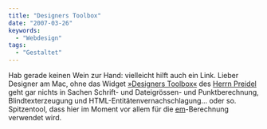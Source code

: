 ```yaml
---
title: "Designers Toolbox"
date: "2007-03-26"
keywords:
  - "Webdesign"
tags:
  - "Gestaltet"
---
```


Hab gerade keinen Wein zur Hand: vielleicht hilft auch ein Link. Lieber Designer am Mac, ohne das Widget [»Designers Toolbox«](http://www.qxm.de/widget/20070326-090231/designers-toolbox-1-6) des [Herrn Preidel](http://www.qxm.de/) geht gar nichts in Sachen Schrift- und Dateigrössen- und Punktberechnung, Blindtexterzeugung und HTML-Entitätenvernachschlagung... oder so. Spitzentool, dass hier im Moment vor allem für die [em](http://de.wikipedia.org/wiki/Em_%28Schriftsatz%29)\-Berechnung verwendet wird.
